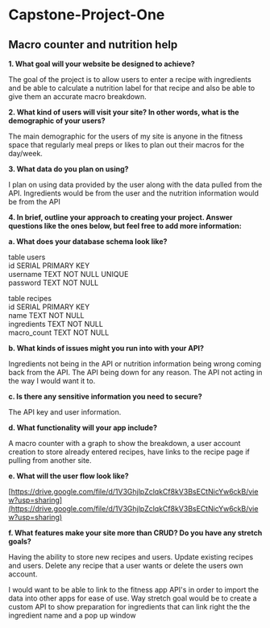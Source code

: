 # Capstone-Project-One #
## Macro counter and nutrition help ##

**1. What goal will your website be designed to achieve?**
	
The goal of the project is to allow users to enter a recipe with ingredients and be able to calculate a nutrition label for that recipe and also be able to give them an accurate macro breakdown.

**2. What kind of users will visit your site? In other words, what is the demographic of
your users?**
	
The main demographic for the users of my site is anyone in the fitness space that regularly meal preps or likes to plan out their macros for the day/week.

**3. What data do you plan on using?**

I plan on using data provided by the user along with the data pulled from the API. Ingredients would be from the user and the nutrition information would be from the API

**4. In brief, outline your approach to creating your project. Answer
questions like the ones below, but feel free to add more information:**

**a. What does your database schema look like?**

table users <br>
id SERIAL PRIMARY KEY <br>
username TEXT NOT NULL UNIQUE<br>
password TEXT NOT NULL<br>

table recipes<br>
id SERIAL PRIMARY KEY<br>
name TEXT NOT NULL<br>
ingredients TEXT NOT NULL<br>
macro_count TEXT NOT NULL<br>

**b. What kinds of issues might you run into with your API?**

Ingredients not being in the API or nutrition information being wrong coming back from the API. The API being down for any reason. The API not acting in the way I would want it to. 

**c. Is there any sensitive information you need to secure?**

The API key and user information. 

**d. What functionality will your app include?**

A macro counter with a graph to show the breakdown, a user account creation to store already entered recipes, have links to the recipe page if pulling from another site. 

**e. What will the user flow look like?**

[https://drive.google.com/file/d/1V3GhjlpZclqkCf8kV3BsECtNicYw6ckB/view?usp=sharing](https://drive.google.com/file/d/1V3GhjlpZclqkCf8kV3BsECtNicYw6ckB/view?usp=sharing)

**f. What features make your site more than CRUD? Do you have any stretch
goals?**

Having the ability to store new recipes and users. Update existing recipes and users. Delete any recipe that a user wants or delete the users own account. 

I would want to be able to link to the fitness app API's in order to import the data into other apps for ease of use. Way stretch goal would be to create a custom API to show preparation for ingredients that can link right the the ingredient name and a pop up window


